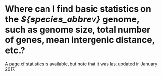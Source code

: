 # Where can I find basic statistics on the *${species_abbrev}* genome, such as genome size, total number of genes, mean intergenic distance, etc.?
<!-- pombase_categories: Genome statistics and lists -->

A [page of statistics](/status/statistics) is available, but note that it was last updated in January 2017.


